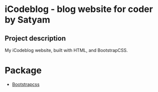 
# iCodeblog - blog website for coder by Satyam
## Project description
My iCodeblog website, built with HTML, and BootstrapCSS.


# Package
- [Bootstrapcss](https://getbootstrap.com/docs)

  
